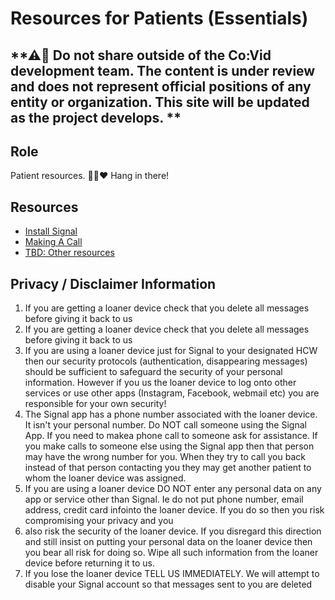 # Resources for Patients (Essentials)

## **⚠🛑 Do not share outside of the Co:Vid development team. The content is under review and does not represent official positions of any entity or organization. This site will be updated as the project develops. **

## Role
Patient resources. 🐱‍🏍♥ Hang in there! 


## Resources
* [Install Signal](documents\CoVid_Signal_installation_patient.pdf)
* [Making A Call](documents\CoVid_call_patient.pdf)
* [TBD: Other resources]()

## Privacy / Disclaimer Information
1. If you are getting a loaner device check that you delete all messages before giving it back to us
2. If you are getting a loaner device check that you delete all messages before giving it back to us
3. If you are using a loaner device just for Signal to your designated HCW then our security protocols (authentication, disappearing messages) should be sufficient to safeguard the security of your personal information.  However if you us the loaner device to log onto other services or use other apps (Instagram, Facebook, webmail etc) you are responsible for your own security!
4. The Signal app has a phone number associated with the loaner device.  It isn't your personal number.   Do NOT call someone using the Signal App.   If you need to makea phone call to someone ask for assistance.    If you make calls to someone else using the Signal app then that person may have the wrong number for you.  When they try to call you back instead of that person contacting you they may get another patient to whom the loaner device was assigned.
5. If you are using a loaner device DO NOT enter any personal data on any app or service other than Signal.  Ie do not put phone number, email address, credit card infointo the loaner device.  If you do so then you risk compromising your privacy and you
6. also risk the security of the loaner device.  If you disregard this direction and still insist on putting your personal data on the loaner device then you bear all risk for doing so.   Wipe all such information from the loaner device before returning it to us.
7. If you lose the loaner device TELL US IMMEDIATELY.  We will attempt to disable your Signal account so that messages sent to you are deleted